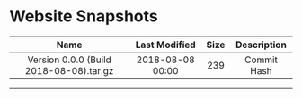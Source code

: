 # Website Snapshots

|                   Name                  |   Last Modified  | Size | Description |
|:---------------------------------------:|:----------------:|:----:|:-----------:|
| Version 0.0.0 (Build 2018-08-08).tar.gz | 2018-08-08 00:00 | 239  | Commit Hash |
---

